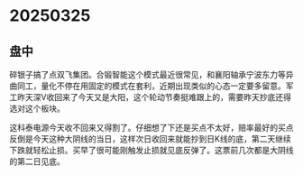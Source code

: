 # 20250325

## 盘中

碎银子搞了点双飞集团。合锻智能这个模式最近很常见，和襄阳轴承宁波东力等异曲同工，量化不停在用固定的模式在套利，近期出现类似的心态一定要多留意。军工昨天深V收回来了今天又是大阳，这个轮动节奏挺难跟上的，需要昨天抄底还得选对这个板块。

这科泰电源今天收不回来又得割了。仔细想了下还是买点不太好，赔率最好的买点反倒是今天这种大阴线的当日，这样次日收回来就能抄到日K线的底，第二天继续下跌就轻松止损。买早了很可能刚触发止损就见底反弹了。这票前几次都是大阴线的第二日见底。
